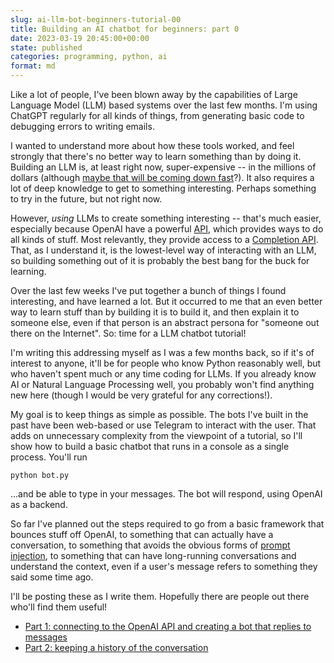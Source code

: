 ```yaml
---
slug: ai-llm-bot-beginners-tutorial-00
title: Building an AI chatbot for beginners: part 0
date: 2023-03-19 20:45:00+00:00
state: published
categories: programming, python, ai
format: md
---
```


Like a lot of people, I've been blown away by the capabilities of Large Language
Model (LLM) based systems over the last few months.  I'm using ChatGPT regularly
for all kinds of things, from generating basic code to debugging errors to writing
emails.

I wanted to understand more about how these tools worked, and feel strongly that
there's no better way to learn something than by doing it.  Building an LLM is, at least
right now, super-expensive -- in the millions of dollars (although
[maybe that will be coming down fast](https://simonwillison.net/2023/Mar/17/beat-chatgpt-in-a-browser/)?).
It also requires a lot of deep knowledge to get to something interesting.
Perhaps something to try in the future, but not right now.

However, *using* LLMs to create something interesting -- that's much easier,
especially because OpenAI have a powerful [API](https://platform.openai.com/overview),
which provides ways to do all kinds of stuff.  Most relevantly, they provide
access to a [Completion API](https://platform.openai.com/docs/api-reference/completions).
That, as I understand it, is the lowest-level way of interacting with an LLM, so
building something out of it is probably the best bang for the buck for learning.

Over the last few weeks I've put together a bunch of things I found interesting,
and have learned a lot.  But it occurred to me that an even better way to learn
stuff than by building it is to build it, and then explain it to someone else,
even if that person is an abstract persona for "someone out there on the Internet".
So: time for a LLM chatbot tutorial!

<!--more-->

I'm writing this addressing myself as I was a few months back, so if it's of
interest to anyone, it'll be for people who know Python reasonably well, but who
haven't spent much or any time coding for LLMs.  If you already know AI or
Natural Language Processing well, you probably won't find anything new here
(though I would be very grateful for any corrections!).

My goal is to keep things as simple as possible.  The bots I've built in the past have been
web-based or use Telegram to interact with the user.  That adds on unnecessary complexity
from the viewpoint of a tutorial, so I'll show how to
build a basic chatbot that runs in a console as a single process.  You'll run

```
python bot.py
```

...and be able to type in your messages. The bot will respond,
using OpenAI as a backend.

So far I've planned out the steps required to go from a basic framework that
bounces stuff off OpenAI, to something that can actually have a conversation, to
something that avoids the obvious forms of
[prompt injection](https://research.nccgroup.com/2022/12/05/exploring-prompt-injection-attacks/),
to something that can have long-running conversations and understand the
context, even if a user's message refers to something they said some time ago.

I'll be posting these as I write them.  Hopefully there are people out there
who'll find them useful!

* [Part 1: connecting to the OpenAI API and creating a bot that replies to messages](/2023/03/ai-llm-bot-beginners-tutorial-01)
* [Part 2: keeping a history of the conversation](/2023/04/ai-llm-bot-beginners-tutorial-02)